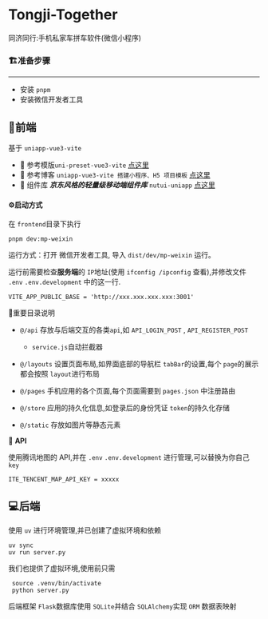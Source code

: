 # Tongji-Together

同济同行:手机私家车拼车软件(微信小程序)

### 🏗️准备步骤

------

- 安装 `pnpm`
- 安装微信开发者工具

## 📱前端

基于 `uniapp-vue3-vite`

- 🔗 参考模版`uni-preset-vue3-vite`  [点这里](https://github.com/gitboyzcf/uni-preset-vue3-vite?tab=readme-ov-file#uniappvitevue3piniaunocss-小程序h5-项目模板)
- 🔗 参考博客 `uniapp-vue3-vite 搭建小程序、H5 项目模板` [点这里](https://juejin.cn/post/7430827768054775817)
- 🔗 组件库 ***京东风格的轻量级移动端组件库*** `nutui-uniapp` [点这里](https://nutui-uniapp.pages.dev/guide/overview.html)

#### ⚙️启动方式

在 `frontend`目录下执行

```shell
pnpm dev:mp-weixin
```

运行方式：打开 微信开发者工具, 导入 `dist/dev/mp-weixin` 运行。



运行前需要检查**服务端**的 `IP`地址(使用 `ifconfig /ipconfig` 查看),并修改文件 `.env` `.env.development` 中的这一行.

```
VITE_APP_PUBLIC_BASE = 'http://xxx.xxx.xxx.xxx:3001'
```



📁重要目录说明

- `@/api` 存放与后端交互的各类`api`,如 `API_LOGIN_POST` , `API_REGISTER_POST`
  - `service.js`自动拦截器

- `@/layouts` 设置页面布局,如界面底部的导航栏 `tabBar`的设置,每个 `page`的展示都会按照 `layout`进行布局
- `@/pages` 手机应用的各个页面,每个页面需要到 `pages.json` 中注册路由
- `@/store` 应用的持久化信息,如登录后的身份凭证 `token`的持久化存储
- `@/static` 存放如图片等静态元素



🔑 **API**

使用腾讯地图的 API,并在 `.env` `.env.development` 进行管理,可以替换为你自己 `key`

```shell
ITE_TENCENT_MAP_API_KEY = xxxxx
```



## 💻后端

使用 `uv` 进行环境管理,并已创建了虚拟环境和依赖

```shell
uv sync
uv run server.py
```

我们也提供了虚拟环境,使用前只需

```shell
 source .venv/bin/activate
 python server.py
```

后端框架 `Flask`数据库使用 `SQLite`并结合 `SQLAlchemy`实现 `ORM` 数据表映射